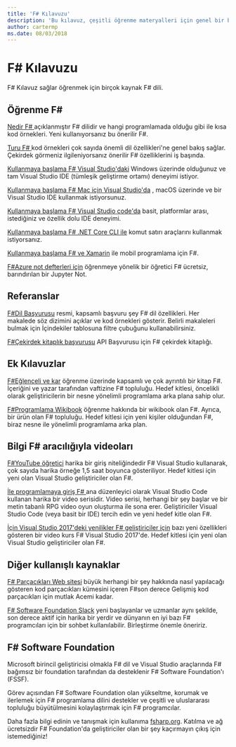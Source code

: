 ```yaml
---
title: 'F# Kılavuzu'
description: 'Bu kılavuz, çeşitli öğrenme materyalleri için genel bir bakış sağlar. F#, .NET üzerinde çalışan işlevsel bir programlama dilidir.'
author: cartermp
ms.date: 08/03/2018
---
```

# <a name="f-guide"></a>F# Kılavuzu

F# Kılavuz sağlar öğrenmek için birçok kaynak F# dili.

## <a name="learning-f"></a>Öğrenme F\#

[Nedir F# ](what-is-fsharp.md) açıklanmıştır F# dilidir ve hangi programlamada olduğu gibi ile kısa kod örnekleri. Yeni kullanıyorsanız bu önerilir F#.

[Turu F# ](tour.md) kod örnekleri çok sayıda önemli dil özellikleri'ne genel bakış sağlar. Çekirdek görmeniz ilgileniyorsanız önerilir F# özelliklerini iş başında.

[Kullanmaya başlama F# Visual Studio'daki](get-started/get-started-visual-studio.md) Windows üzerinde olduğunuz ve tam Visual Studio IDE (tümleşik geliştirme ortamı) deneyimi istiyor.

[Kullanmaya başlama F# Mac için Visual Studio'da](get-started/get-started-with-visual-studio-for-mac.md) , macOS üzerinde ve bir Visual Studio IDE kullanmak istiyorsunuz.

[Kullanmaya başlama F# Visual Studio code'da](get-started/get-started-vscode.md) basit, platformlar arası, istediğiniz ve özellik dolu IDE deneyimi.

[Kullanmaya başlama F# .NET Core CLI ile](get-started/get-started-command-line.md) komut satırı araçlarını kullanmak istiyorsanız.

[Kullanmaya başlama F# ve Xamarin](https://docs.microsoft.com/xamarin/cross-platform/platform/fsharp/) ile mobil programlama için F#.

[F#Azure not defterleri için](https://notebooks.azure.com/Microsoft/libraries/samples/html/FSharp%20for%20Azure%20Notebooks.ipynb) öğrenmeye yönelik bir öğretici F# ücretsiz, barındırılan bir Jupyter Not.

## <a name="references"></a>Referanslar

[F#Dil Başvurusu](language-reference/index.md) resmi, kapsamlı başvuru şey F# dil özellikleri. Her makalede söz dizimini açıklar ve kod örnekleri gösterir. Belirli makaleleri bulmak için İçindekiler tablosuna filtre çubuğunu kullanabilirsiniz.

[F#Çekirdek kitaplık başvurusu](https://msdn.microsoft.com/visualfsharpdocs/conceptual/fsharp-core-library-reference) API Başvurusu için F# çekirdek kitaplığı.

## <a name="additional-guides"></a>Ek Kılavuzlar

[F#Eğlenceli ve kar](https://swlaschin.gitbooks.io/fsharpforfunandprofit/content/) öğrenme üzerinde kapsamlı ve çok ayrıntılı bir kitap F#. İçeriğini ve yazar tarafından vaftizine F# topluluğu. Hedef kitlesi, öncelikli olarak geliştiricilerin bir nesne yönelimli programlama arka plana sahip olur.

[F#Programlama Wikibook](https://en.wikibooks.org/wiki/F_Sharp_Programming) öğrenme hakkında bir wikibook olan F#. Ayrıca, bir ürün olan F# topluluğu. Hedef kitlesi için yeni kişiler olduğundan F#, biraz nesne ile yönelimli programlama arka plan.

## <a name="learn-f-through-videos"></a>Bilgi F# aracılığıyla videoları

[F#YouTube öğretici](https://www.youtube.com/watch?v=c7eNDJN758U) harika bir giriş niteliğindedir F# Visual Studio kullanarak, çok sayıda harika örneğe 1,5 saat boyunca gösteriliyor. Hedef kitlesi için yeni olan Visual Studio geliştiriciler olan F#.

[İle programlamaya giriş F# ](https://www.youtube.com/watch?v=Teak30_pXHk&list=PLEoMzSkcN8oNiJ67Hd7oRGgD1d4YBxYGC) ana düzenleyici olarak Visual Studio Code kullanan harika bir video serisidir. Video serisi, herhangi bir şey başlar ve bir metin tabanlı RPG video oyun oluşturma ile sona erer. Geliştiriciler Visual Studio Code (veya basit bir IDE) tercih edin ve yeni hedef kitle olan F#.

[İçin Visual Studio 2017'deki yenilikler F# geliştiriciler için](https://www.linkedin.com/learning/what-s-new-in-visual-studio-2017-for-f-sharp-for-developers) bazı yeni özellikleri gösteren bir video kurs F# Visual Studio 2017'de. Hedef kitlesi için yeni olan Visual Studio geliştiriciler olan F#.

## <a name="other-useful-resources"></a>Diğer kullanışlı kaynaklar

[ F# Parçacıkları Web sitesi](http://www.fssnip.net) büyük herhangi bir şey hakkında nasıl yapılacağı gösteren kod parçacıkları kümesini içeren F#son derece Gelişmiş kod parçacıkları için mutlak Acemi kadar.

[ F# Software Foundation Slack](https://fsharp.org/guides/slack/) yeni başlayanlar ve uzmanlar aynı şekilde, son derece aktif için harika bir yerdir ve dünyanın en iyi bazı F# programcıları için bir sohbet kullanılabilir. Birleştirme önemle öneririz.

## <a name="the-f-software-foundation"></a>F# Software Foundation

Microsoft birincil geliştiricisi olmakla F# dil ve Visual Studio araçlarında F# bağımsız bir foundation tarafından da desteklenir F# Software Foundation'ı (FSSF).

Görev açısından F# Software Foundation olan yükseltme, korumak ve ilerlemek için F# programlama dilini destekler ve çeşitli ve uluslararası topluluğu büyütülmesini kolaylaştırmak için F# programcılar.

Daha fazla bilgi edinin ve tanışmak için kullanıma [fsharp.org](https://fsharp.org). Katılma ve ağ ücretsizdir F# Foundation'da geliştiriciler olan bir şey kaçırmayın çıkış için istemediğiniz!
